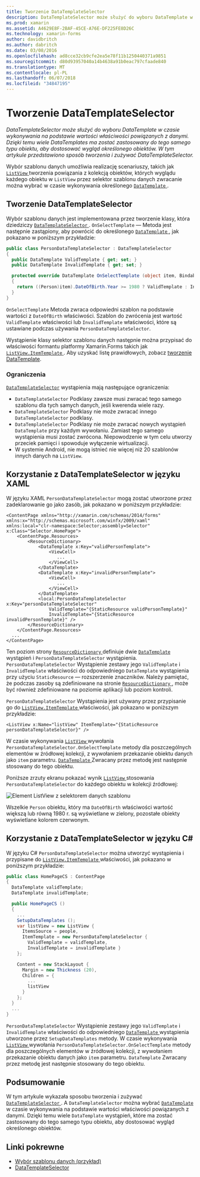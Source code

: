 ```yaml
---
title: Tworzenie DataTemplateSelector
description: DataTemplateSelector może służyć do wyboru DataTemplate w czasie wykonywania na podstawie wartości właściwości powiązanych z danymi. Dzięki temu wiele DataTemplates ma zostać zastosowany do tego samego typu obiektu, aby dostosować wygląd określonego obiektów. W tym artykule przedstawiono sposób tworzenia i zużywać DataTemplateSelector.
ms.prod: xamarin
ms.assetid: A4629E8F-2BAF-45CE-A76E-DF225FE8D26C
ms.technology: xamarin-forms
author: davidbritch
ms.author: dabritch
ms.date: 03/08/2016
ms.openlocfilehash: ad8cce32cb9cfe2ea5e78f11b1250440371a9851
ms.sourcegitcommit: d80d93957040a14b4638a91b0eac797cfaade840
ms.translationtype: MT
ms.contentlocale: pl-PL
ms.lasthandoff: 06/07/2018
ms.locfileid: "34847195"
---
```

# <a name="creating-a-datatemplateselector"></a>Tworzenie DataTemplateSelector

_DataTemplateSelector może służyć do wyboru DataTemplate w czasie wykonywania na podstawie wartości właściwości powiązanych z danymi. Dzięki temu wiele DataTemplates ma zostać zastosowany do tego samego typu obiektu, aby dostosować wygląd określonego obiektów. W tym artykule przedstawiono sposób tworzenia i zużywać DataTemplateSelector._

Wybór szablonu danych umożliwia realizację scenariuszy, takich jak [ `ListView` ](https://developer.xamarin.com/api/type/Xamarin.Forms.ListView/) tworzenia powiązania z kolekcją obiektów, których wyglądu każdego obiektu w `ListView` przez selektor szablonu danych zwracanie można wybrać w czasie wykonywania określonego [ `DataTemplate` ](https://developer.xamarin.com/api/type/Xamarin.Forms.DataTemplate/).

## <a name="creating-a-datatemplateselector"></a>Tworzenie DataTemplateSelector

Wybór szablonu danych jest implementowana przez tworzenie klasy, która dziedziczy [ `DataTemplateSelector` ](https://developer.xamarin.com/api/type/Xamarin.Forms.DataTemplateSelector/). `OnSelectTemplate` — Metoda jest następnie zastąpiony, aby powrócić do określonego [ `DataTemplate` ](https://developer.xamarin.com/api/type/Xamarin.Forms.DataTemplate/), jak pokazano w poniższym przykładzie:

```csharp
public class PersonDataTemplateSelector : DataTemplateSelector
{
  public DataTemplate ValidTemplate { get; set; }
  public DataTemplate InvalidTemplate { get; set; }

  protected override DataTemplate OnSelectTemplate (object item, BindableObject container)
  {
    return ((Person)item).DateOfBirth.Year >= 1980 ? ValidTemplate : InvalidTemplate;
  }
}
```

`OnSelectTemplate` Metoda zwraca odpowiedni szablon na podstawie wartości z `DateOfBirth` właściwości. Szablon do zwrócenia jest wartość `ValidTemplate` właściwości lub `InvalidTemplate` właściwości, które są ustawiane podczas używania `PersonDataTemplateSelector`.

Wystąpienie klasy selektor szablonu danych następnie można przypisać do właściwości formantu platformy Xamarin.Forms takich jak [ `ListView.ItemTemplate` ](https://developer.xamarin.com/api/type/Xamarin.Forms.ItemsView%3CTVisual%3E/). Aby uzyskać listę prawidłowych, zobacz [tworzenie DataTemplate](~/xamarin-forms/app-fundamentals/templates/data-templates/creating.md).

### <a name="limitations"></a>Ograniczenia

[`DataTemplateSelector`](https://developer.xamarin.com/api/type/Xamarin.Forms.DataTemplateSelector/) wystąpienia mają następujące ograniczenia:

- `DataTemplateSelector` Podklasy zawsze musi zwracać tego samego szablonu dla tych samych danych, jeśli kwerenda wiele razy.
- `DataTemplateSelector` Podklasy nie może zwracać innego `DataTemplateSelector` podklasy.
- `DataTemplateSelector` Podklasy nie może zwracać nowych wystąpień `DataTemplate` przy każdym wywołaniu. Zamiast tego samego wystąpienia musi zostać zwrócona. Niepowodzenie w tym celu utworzy przeciek pamięci i spowoduje wyłączenie wirtualizacji.
- W systemie Android, nie mogą istnieć nie więcej niż 20 szablonów innych danych na `ListView`.

## <a name="consuming-a-datatemplateselector-in-xaml"></a>Korzystanie z DataTemplateSelector w języku XAML

W języku XAML `PersonDataTemplateSelector` mogą zostać utworzone przez zadeklarowanie go jako zasób, jak pokazano w poniższym przykładzie:

```xaml
<ContentPage xmlns="http://xamarin.com/schemas/2014/forms" xmlns:x="http://schemas.microsoft.com/winfx/2009/xaml" xmlns:local="clr-namespace:Selector;assembly=Selector" x:Class="Selector.HomePage">
    <ContentPage.Resources>
        <ResourceDictionary>
            <DataTemplate x:Key="validPersonTemplate">
                <ViewCell>
                   ...
                </ViewCell>
            </DataTemplate>
            <DataTemplate x:Key="invalidPersonTemplate">
                <ViewCell>
                   ...
                </ViewCell>
            </DataTemplate>
            <local:PersonDataTemplateSelector x:Key="personDataTemplateSelector"
                ValidTemplate="{StaticResource validPersonTemplate}"
                InvalidTemplate="{StaticResource invalidPersonTemplate}" />
        </ResourceDictionary>
    </ContentPage.Resources>
  ...
</ContentPage>
```

Ten poziom strony [ `ResourceDictionary` ](https://developer.xamarin.com/api/type/Xamarin.Forms.ResourceDictionary/) definiuje dwie [ `DataTemplate` ](https://developer.xamarin.com/api/type/Xamarin.Forms.DataTemplate/) wystąpień i `PersonDataTemplateSelector` wystąpienia. `PersonDataTemplateSelector` Wystąpienie zestawy jego `ValidTemplate` i `InvalidTemplate` właściwości do odpowiedniego `DataTemplate` wystąpienia przy użyciu `StaticResource` — rozszerzenie znaczników. Należy pamiętać, że podczas zasoby są zdefiniowane na stronie [ `ResourceDictionary` ](https://developer.xamarin.com/api/type/Xamarin.Forms.ResourceDictionary/), może być również zdefiniowane na poziomie aplikacji lub poziom kontroli.

`PersonDataTemplateSelector` Wystąpienia jest używany przez przypisanie go do [ `ListView.ItemTemplate` ](https://developer.xamarin.com/api/type/Xamarin.Forms.ItemsView%3CTVisual%3E/) właściwości, jak pokazano w poniższym przykładzie:

```xaml
<ListView x:Name="listView" ItemTemplate="{StaticResource personDataTemplateSelector}" />
```

W czasie wykonywania [ `ListView` ](https://developer.xamarin.com/api/type/Xamarin.Forms.ListView/) wywołania `PersonDataTemplateSelector.OnSelectTemplate` metody dla poszczególnych elementów w źródłowej kolekcji, z wywołaniem przekazanie obiektu danych jako `item` parametru. [ `DataTemplate` ](https://developer.xamarin.com/api/type/Xamarin.Forms.DataTemplate/) Zwracany przez metodę jest następnie stosowany do tego obiektu.

Poniższe zrzuty ekranu pokazać wynik [ `ListView` ](https://developer.xamarin.com/api/type/Xamarin.Forms.ListView/) stosowania `PersonDataTemplateSelector` do każdego obiektu w kolekcji źródłowej:

![](selector-images/data-template-selector.png "Element ListView z selektorem danych szablonu")

Wszelkie `Person` obiektu, który ma `DateOfBirth` właściwości wartość większą lub równą 1980 r. są wyświetlane w zielony, pozostałe obiekty wyświetlane kolorem czerwonym.

## <a name="consuming-a-datatemplateselector-in-cnum"></a>Korzystanie z DataTemplateSelector w języku C&num;

W języku C# `PersonDataTemplateSelector` można utworzyć wystąpienia i przypisane do [ `ListView.ItemTemplate` ](https://developer.xamarin.com/api/type/Xamarin.Forms.ItemsView%3CTVisual%3E/) właściwości, jak pokazano w poniższym przykładzie:

```csharp
public class HomePageCS : ContentPage
{
  DataTemplate validTemplate;
  DataTemplate invalidTemplate;

  public HomePageCS ()
  {
    ...
    SetupDataTemplates ();
    var listView = new ListView {
      ItemsSource = people,
      ItemTemplate = new PersonDataTemplateSelector {
        ValidTemplate = validTemplate,
        InvalidTemplate = invalidTemplate }
    };

    Content = new StackLayout {
      Margin = new Thickness (20),
      Children = {
        ...
        listView
      }
    };
  }
  ...  
}
```

`PersonDataTemplateSelector` Wystąpienie zestawy jego `ValidTemplate` i `InvalidTemplate` właściwości do odpowiedniego [ `DataTemplate` ](https://developer.xamarin.com/api/type/Xamarin.Forms.DataTemplate/) wystąpienia utworzone przez `SetupDataTemplates` metody. W czasie wykonywania [ `ListView` ](https://developer.xamarin.com/api/type/Xamarin.Forms.ListView/) wywołania `PersonDataTemplateSelector.OnSelectTemplate` metody dla poszczególnych elementów w źródłowej kolekcji, z wywołaniem przekazanie obiektu danych jako `item` parametru. `DataTemplate` Zwracany przez metodę jest następnie stosowany do tego obiektu.

## <a name="summary"></a>Podsumowanie

W tym artykule wykazała sposobu tworzenia i zużywać [ `DataTemplateSelector` ](https://developer.xamarin.com/api/type/Xamarin.Forms.DataTemplateSelector/). A `DataTemplateSelector` można wybrać [ `DataTemplate` ](https://developer.xamarin.com/api/type/Xamarin.Forms.DataTemplate/) w czasie wykonywania na podstawie wartości właściwości powiązanych z danymi. Dzięki temu wiele `DataTemplate` wystąpień, które ma zostać zastosowany do tego samego typu obiektu, aby dostosować wygląd określonego obiektów.


## <a name="related-links"></a>Linki pokrewne

- [Wybór szablonu danych (przykład)](https://developer.xamarin.com/samples/xamarin-forms/templates/datatemplateselector/)
- [DataTemplateSelector](https://developer.xamarin.com/api/type/Xamarin.Forms.DataTemplateSelector/)
